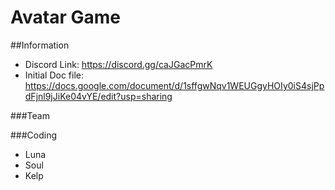 # Avatar Game

##Information

* Discord Link: https://discord.gg/caJGacPmrK
* Initial Doc file: https://docs.google.com/document/d/1sffgwNqv1WEUGgyHOIy0iS4sjPpdFjnl9jJiKe04vYE/edit?usp=sharing 

###Team 

###Coding

* Luna
* Soul
* Kelp
